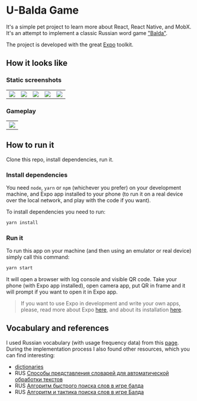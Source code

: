 # U-Balda Game

It's a simple pet project to learn more about React, React Native, and MobX. It's an attempt to implement a classic Russian word game ["Balda"](https://ru.wikipedia.org/wiki/%D0%91%D0%B0%D0%BB%D0%B4%D0%B0_(%D0%B8%D0%B3%D1%80%D0%B0)).

The project is developed with the great [Expo](https://expo.io/) toolkit.

## How it looks like

### Static screenshots

<table>
  <tr>
    <td><img src="https://user-images.githubusercontent.com/113878/54531750-81557580-499f-11e9-86a4-cd9bc46d121d.png"/></td>
    <td><img src="https://user-images.githubusercontent.com/113878/54531751-81557580-499f-11e9-9f1b-2126e649d2c7.png"/></td>
    <td><img src="https://user-images.githubusercontent.com/113878/54531752-81557580-499f-11e9-9c34-a02f1b44eefa.png"/></td>
    <td><img src="https://user-images.githubusercontent.com/113878/54531753-81557580-499f-11e9-99e0-ee5ff7f7acba.png"/></td>
    <td><img src="https://user-images.githubusercontent.com/113878/54531754-81ee0c00-499f-11e9-9e50-dc710dc5868e.png"/></td>
  </tr>
</table>

### Gameplay

<table>
  <tr>
    <td><img src="https://user-images.githubusercontent.com/113878/54594028-355f0b00-4a49-11e9-8fbb-63a08bd37ca0.gif"/></td>
  </tr>
</table>

## How to run it

Clone this repo, install dependencies, run it.

### Install dependencies

You need `node`, `yarn` or `npm` (whichever you prefer) on your development machine, and Expo app installed to your phone (to run it on a real device over the local network, and play with the code if you want).

To install dependencies you need to run:

```bash
yarn install
```

### Run it

To run this app on your machine (and then using an emulator or real device) simply call this command:

```bash
yarn start
```

It will open a browser with log console and visible QR code. Take your phone (with Expo app installed), open camera app, put QR in frame and it will prompt if you want to open it in Expo app.

> If you want to use Expo in development and write your own apps, please, read more about Expo [here](https://expo.io/learn), and about its installation [here](https://docs.expo.io/versions/latest/introduction/installation/).

## Vocabulary and references

I used Russian vocabulary (with usage frequency data) from this [page](http://dict.ruslang.ru/freq.php). During the implementation process I also found other resources, which you can find interesting:

- [dictionaries](http://www.speakrus.ru/dict/)
- RUS [Способы представления словарей для автоматической обработки текстов](https://habr.com/ru/post/190694/)
- RUS [Алгоритм быстрого поиска слов в игре балда](https://habr.com/ru/post/207734/)
- RUS [Алгоритм и тактика поиска слов в игре Балда](https://habr.com/ru/post/211618/)
